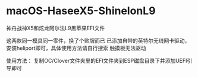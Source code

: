 # macOS-HaseeX5-ShinelonL9
神舟战神X5和炫龙阿尔法L9黑苹果EFI文件

这两款同一模具同一零件，换了个贴牌而已
已添加自带的英特尔无线网卡驱动，安装heliport即可，具体使用方法请自行搜索
触摸板无法驱动

使用方法：
复制OC/Clover文件夹里的EFI文件夹到ESP磁盘目录下并添加UEFI引导即可

